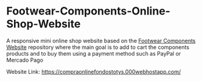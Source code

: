 # Footwear-Components-Online-Shop-Website
A responsive mini online shop website based on the [Footwear Components Website](https://github.com/EspositoLucas/Footwear-Components-Website) repository where the main goal is to add to cart the components products and to buy them using a payment method such as PayPal or Mercado Pago

Website Link: https://compraonlinefondostotys.000webhostapp.com/
